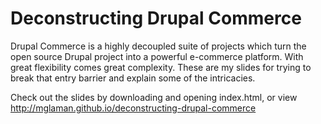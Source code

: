 # Deconstructing Drupal Commerce

Drupal Commerce is a highly decoupled suite of projects which turn the open source Drupal project into a powerful e-commerce platform. With great flexibility comes great complexity. These are my slides for trying to break that entry barrier and explain some of the intricacies.

Check out the slides by downloading and opening index.html, or view http://mglaman.github.io/deconstructing-drupal-commerce
